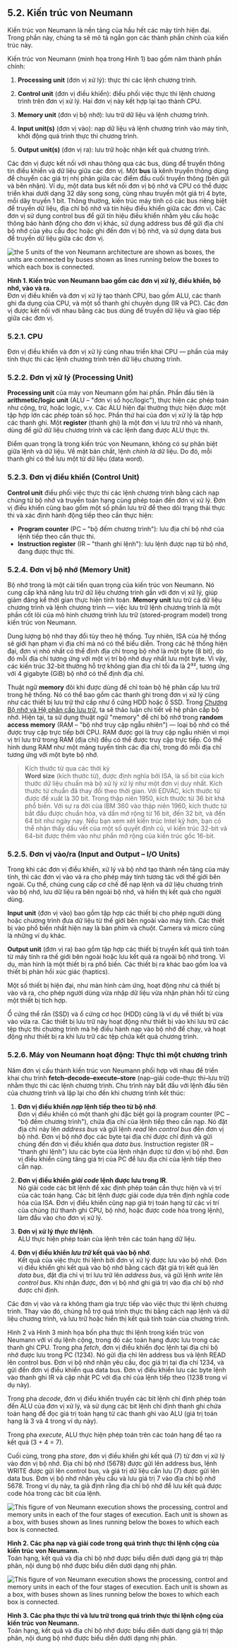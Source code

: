 ## 5.2. Kiến trúc von Neumann

Kiến trúc von Neumann là nền tảng của hầu hết các máy tính hiện đại. Trong phần này, chúng ta sẽ mô tả ngắn gọn các thành phần chính của kiến trúc này.

Kiến trúc von Neumann (minh họa trong Hình 1) bao gồm năm thành phần chính:

1. **Processing unit** (đơn vị xử lý): thực thi các lệnh chương trình.

2. **Control unit** (đơn vị điều khiển): điều phối việc thực thi lệnh chương trình trên đơn vị xử lý. Hai đơn vị này kết hợp lại tạo thành CPU.

3. **Memory unit** (đơn vị bộ nhớ): lưu trữ dữ liệu và lệnh chương trình.

4. **Input unit(s)** (đơn vị vào): nạp dữ liệu và lệnh chương trình vào máy tính, khởi động quá trình thực thi chương trình.

5. **Output unit(s)** (đơn vị ra): lưu trữ hoặc nhận kết quả chương trình.

Các đơn vị được kết nối với nhau thông qua các bus, dùng để truyền thông tin điều khiển và dữ liệu giữa các đơn vị. Một **bus** là kênh truyền thông dùng để chuyển các giá trị nhị phân giữa các điểm đầu cuối truyền thông (bên gửi và bên nhận). Ví dụ, một data bus kết nối đơn vị bộ nhớ và CPU có thể được triển khai dưới dạng 32 dây song song, cùng nhau truyền một giá trị 4 byte, mỗi dây truyền 1 bit. Thông thường, kiến trúc máy tính có các bus riêng biệt để truyền dữ liệu, địa chỉ bộ nhớ và tín hiệu điều khiển giữa các đơn vị. Các đơn vị sử dụng control bus để gửi tín hiệu điều khiển nhằm yêu cầu hoặc thông báo hành động cho đơn vị khác, sử dụng address bus để gửi địa chỉ bộ nhớ của yêu cầu đọc hoặc ghi đến đơn vị bộ nhớ, và sử dụng data bus để truyền dữ liệu giữa các đơn vị.

![the 5 units of the von Neumann architecture are shown as boxes, the units are connected by buses shown as lines running below the boxes to which each box is connected.](_images/vonNArch.png)

**Hình 1. Kiến trúc von Neumann bao gồm các đơn vị xử lý, điều khiển, bộ nhớ, vào và ra.**  
Đơn vị điều khiển và đơn vị xử lý tạo thành CPU, bao gồm ALU, các thanh ghi đa dụng của CPU, và một số thanh ghi chuyên dụng (IR và PC). Các đơn vị được kết nối với nhau bằng các bus dùng để truyền dữ liệu và giao tiếp giữa các đơn vị.

### 5.2.1. CPU

Đơn vị điều khiển và đơn vị xử lý cùng nhau triển khai CPU — phần của máy tính thực thi các lệnh chương trình trên dữ liệu chương trình.

### 5.2.2. Đơn vị xử lý (Processing Unit)

**Processing unit** của máy von Neumann gồm hai phần. Phần đầu tiên là **arithmetic/logic unit** (ALU – "đơn vị số học/logic"), thực hiện các phép toán như cộng, trừ, hoặc logic, v.v. Các ALU hiện đại thường thực hiện được một tập hợp lớn các phép toán số học. Phần thứ hai của đơn vị xử lý là tập hợp các thanh ghi. Một **register** (thanh ghi) là một đơn vị lưu trữ nhỏ và nhanh, dùng để giữ dữ liệu chương trình và các lệnh đang được ALU thực thi.

Điểm quan trọng là trong kiến trúc von Neumann, không có sự phân biệt giữa lệnh và dữ liệu. Về mặt bản chất, lệnh *chính là* dữ liệu. Do đó, mỗi thanh ghi có thể lưu một từ dữ liệu (data word).

### 5.2.3. Đơn vị điều khiển (Control Unit)

**Control unit** điều phối việc thực thi các lệnh chương trình bằng cách nạp chúng từ bộ nhớ và truyền toán hạng cùng phép toán đến đơn vị xử lý. Đơn vị điều khiển cũng bao gồm một số phần lưu trữ để theo dõi trạng thái thực thi và xác định hành động tiếp theo cần thực hiện:

- **Program counter** (PC – "bộ đếm chương trình"): lưu địa chỉ bộ nhớ của lệnh tiếp theo cần thực thi.
- **Instruction register** (IR – "thanh ghi lệnh"): lưu lệnh được nạp từ bộ nhớ, đang được thực thi.

### 5.2.4. Đơn vị bộ nhớ (Memory Unit)

Bộ nhớ trong là một cải tiến quan trọng của kiến trúc von Neumann. Nó cung cấp khả năng lưu trữ dữ liệu chương trình gần với đơn vị xử lý, giúp giảm đáng kể thời gian thực hiện tính toán. **Memory unit** lưu trữ cả dữ liệu chương trình và lệnh chương trình — việc lưu trữ lệnh chương trình là một phần cốt lõi của mô hình chương trình lưu trữ (stored-program model) trong kiến trúc von Neumann.

Dung lượng bộ nhớ thay đổi tùy theo hệ thống. Tuy nhiên, ISA của hệ thống sẽ giới hạn phạm vi địa chỉ mà nó có thể biểu diễn. Trong các hệ thống hiện đại, đơn vị nhỏ nhất có thể định địa chỉ trong bộ nhớ là một byte (8 bit), do đó mỗi địa chỉ tương ứng với một vị trí bộ nhớ duy nhất lưu một byte. Vì vậy, các kiến trúc 32-bit thường hỗ trợ không gian địa chỉ tối đa là 2³², tương ứng với 4 gigabyte (GiB) bộ nhớ có thể định địa chỉ.

Thuật ngữ **memory** đôi khi được dùng để chỉ toàn bộ hệ phân cấp lưu trữ trong hệ thống. Nó có thể bao gồm các thanh ghi trong đơn vị xử lý cũng như các thiết bị lưu trữ thứ cấp như ổ cứng HDD hoặc ổ SSD. Trong [Chương Bộ nhớ và Hệ phân cấp lưu trữ](../C11-MemHierarchy/index.html#_storage_and_the_memory_hierarchy), ta sẽ thảo luận chi tiết về hệ phân cấp bộ nhớ. Hiện tại, ta sử dụng thuật ngữ "memory" để chỉ bộ nhớ trong **random access memory** (RAM – "bộ nhớ truy cập ngẫu nhiên") — loại bộ nhớ có thể được truy cập trực tiếp bởi CPU. RAM được gọi là truy cập ngẫu nhiên vì mọi vị trí lưu trữ trong RAM (địa chỉ) đều có thể được truy cập trực tiếp. Có thể hình dung RAM như một mảng tuyến tính các địa chỉ, trong đó mỗi địa chỉ tương ứng với một byte bộ nhớ.


> Kích thước từ qua các thời kỳ  
> **Word size** (kích thước từ), được định nghĩa bởi ISA, là số bit của kích thước dữ liệu chuẩn mà bộ xử lý xử lý như một đơn vị duy nhất. Kích thước từ chuẩn đã thay đổi theo thời gian. Với EDVAC, kích thước từ được đề xuất là 30 bit. Trong thập niên 1950, kích thước từ 36 bit khá phổ biến. Với sự ra đời của IBM 360 vào thập niên 1960, kích thước từ bắt đầu được chuẩn hóa, và dần mở rộng từ 16 bit, đến 32 bit, và đến 64 bit như ngày nay. Nếu bạn xem xét kiến trúc Intel kỹ hơn, bạn có thể nhận thấy dấu vết của một số quyết định cũ, vì kiến trúc 32-bit và 64-bit được thêm vào như phần mở rộng của kiến trúc gốc 16-bit.

### 5.2.5. Đơn vị vào/ra (Input and Output – I/O Units)

Trong khi các đơn vị điều khiển, xử lý và bộ nhớ tạo thành nền tảng của máy tính, thì các đơn vị vào và ra cho phép máy tính tương tác với thế giới bên ngoài. Cụ thể, chúng cung cấp cơ chế để nạp lệnh và dữ liệu chương trình vào bộ nhớ, lưu dữ liệu ra bên ngoài bộ nhớ, và hiển thị kết quả cho người dùng.

**Input unit** (đơn vị vào) bao gồm tập hợp các thiết bị cho phép người dùng hoặc chương trình đưa dữ liệu từ thế giới bên ngoài vào máy tính. Các thiết bị vào phổ biến nhất hiện nay là bàn phím và chuột. Camera và micro cũng là những ví dụ khác.

**Output unit** (đơn vị ra) bao gồm tập hợp các thiết bị truyền kết quả tính toán từ máy tính ra thế giới bên ngoài hoặc lưu kết quả ra ngoài bộ nhớ trong. Ví dụ, màn hình là một thiết bị ra phổ biến. Các thiết bị ra khác bao gồm loa và thiết bị phản hồi xúc giác (haptics).

Một số thiết bị hiện đại, như màn hình cảm ứng, hoạt động như cả thiết bị vào và ra, cho phép người dùng vừa nhập dữ liệu vừa nhận phản hồi từ cùng một thiết bị tích hợp.

Ổ cứng thể rắn (SSD) và ổ cứng cơ học (HDD) cũng là ví dụ về thiết bị vừa vào vừa ra. Các thiết bị lưu trữ này hoạt động như thiết bị vào khi lưu trữ các tệp thực thi chương trình mà hệ điều hành nạp vào bộ nhớ để chạy, và hoạt động như thiết bị ra khi lưu trữ các tệp chứa kết quả chương trình.

### 5.2.6. Máy von Neumann hoạt động: Thực thi một chương trình

Năm đơn vị cấu thành kiến trúc von Neumann phối hợp với nhau để triển khai chu trình **fetch–decode–execute–store** (nạp–giải code–thực thi–lưu trữ) nhằm thực thi các lệnh chương trình. Chu trình này bắt đầu với lệnh đầu tiên của chương trình và lặp lại cho đến khi chương trình kết thúc:

1. **Đơn vị điều khiển *nạp* lệnh tiếp theo từ bộ nhớ**.  
   Đơn vị điều khiển có một thanh ghi đặc biệt gọi là program counter (PC – "bộ đếm chương trình"), chứa địa chỉ của lệnh tiếp theo cần nạp. Nó đặt địa chỉ này lên *address bus* và gửi lệnh *read* lên *control bus* đến đơn vị bộ nhớ. Đơn vị bộ nhớ đọc các byte tại địa chỉ được chỉ định và gửi chúng đến đơn vị điều khiển qua *data bus*. Instruction register (IR – "thanh ghi lệnh") lưu các byte của lệnh nhận được từ đơn vị bộ nhớ. Đơn vị điều khiển cũng tăng giá trị của PC để lưu địa chỉ của lệnh tiếp theo cần nạp.

2. **Đơn vị điều khiển *giải code* lệnh được lưu trong IR**.  
   Nó giải code các bit lệnh để xác định phép toán cần thực hiện và vị trí của các toán hạng. Các bit lệnh được giải code dựa trên định nghĩa code hóa của ISA. Đơn vị điều khiển cũng nạp giá trị toán hạng từ các vị trí của chúng (từ thanh ghi CPU, bộ nhớ, hoặc được code hóa trong lệnh), làm đầu vào cho đơn vị xử lý.

3. **Đơn vị xử lý *thực thi* lệnh**.  
   ALU thực hiện phép toán của lệnh trên các toán hạng dữ liệu.

4. **Đơn vị điều khiển *lưu trữ* kết quả vào bộ nhớ**.  
   Kết quả của việc thực thi lệnh bởi đơn vị xử lý được lưu vào bộ nhớ. Đơn vị điều khiển ghi kết quả vào bộ nhớ bằng cách đặt giá trị kết quả lên *data bus*, đặt địa chỉ vị trí lưu trữ lên *address bus*, và gửi lệnh *write* lên *control bus*. Khi nhận được, đơn vị bộ nhớ ghi giá trị vào địa chỉ bộ nhớ được chỉ định.

Các đơn vị vào và ra không tham gia trực tiếp vào việc thực thi lệnh chương trình. Thay vào đó, chúng hỗ trợ quá trình thực thi bằng cách nạp lệnh và dữ liệu chương trình, và lưu trữ hoặc hiển thị kết quả tính toán của chương trình.

Hình 2 và Hình 3 minh họa bốn pha thực thi lệnh trong kiến trúc von Neumann với ví dụ lệnh cộng, trong đó các toán hạng được lưu trong các thanh ghi CPU. Trong pha *fetch*, đơn vị điều khiển đọc lệnh tại địa chỉ bộ nhớ được lưu trong PC (1234). Nó gửi địa chỉ lên address bus và lệnh READ lên control bus. Đơn vị bộ nhớ nhận yêu cầu, đọc giá trị tại địa chỉ 1234, và gửi đến đơn vị điều khiển qua data bus. Đơn vị điều khiển lưu các byte lệnh vào thanh ghi IR và cập nhật PC với địa chỉ của lệnh tiếp theo (1238 trong ví dụ này).

Trong pha *decode*, đơn vị điều khiển truyền các bit lệnh chỉ định phép toán đến ALU của đơn vị xử lý, và sử dụng các bit lệnh chỉ định thanh ghi chứa toán hạng để đọc giá trị toán hạng từ các thanh ghi vào ALU (giá trị toán hạng là 3 và 4 trong ví dụ này).

Trong pha *execute*, ALU thực hiện phép toán trên các toán hạng để tạo ra kết quả (3 + 4 = 7).

Cuối cùng, trong pha *store*, đơn vị điều khiển ghi kết quả (7) từ đơn vị xử lý vào đơn vị bộ nhớ. Địa chỉ bộ nhớ (5678) được gửi lên address bus, lệnh WRITE được gửi lên control bus, và giá trị dữ liệu cần lưu (7) được gửi lên data bus. Đơn vị bộ nhớ nhận yêu cầu và lưu giá trị 7 vào địa chỉ bộ nhớ 5678. Trong ví dụ này, ta giả định rằng địa chỉ bộ nhớ để lưu kết quả được code hóa trong các bit của lệnh.

![This figure of von Neumann execution shows the processing, control and memory units in each of the four stages of execution. Each unit is shown as a box, with buses shown as lines running below the boxes to which each box is connected.](_images/vonFD.png)

**Hình 2. Các pha nạp và giải code trong quá trình thực thi lệnh cộng của kiến trúc von Neumann.**  
Toán hạng, kết quả và địa chỉ bộ nhớ được biểu diễn dưới dạng giá trị thập phân, nội dung bộ nhớ được biểu diễn dưới dạng nhị phân.

![This figure of von Neumann execution shows the processing, control and memory units in each of the four stages of execution. Each unit is shown as a box, with buses shown as lines running below the boxes to which each box is connected.](_images/vonES.png)

**Hình 3. Các pha thực thi và lưu trữ trong quá trình thực thi lệnh cộng của kiến trúc von Neumann.**  
Toán hạng, kết quả và địa chỉ bộ nhớ được biểu diễn dưới dạng giá trị thập phân, nội dung bộ nhớ được biểu diễn dưới dạng nhị phân.

